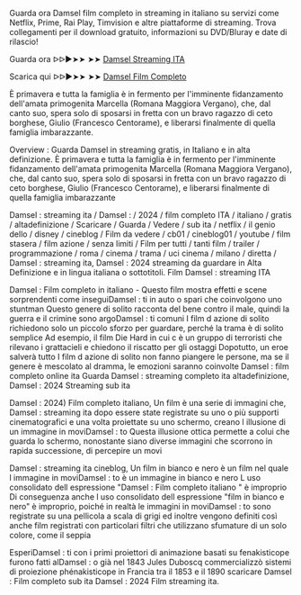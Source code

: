 Guarda ora Damsel film completo in streaming in italiano su servizi come Netflix, Prime, Rai Play, Timvision e altre piattaforme di streaming. Trova collegamenti per il download gratuito, informazioni su DVD/Bluray e date di rilascio!

Guarda ora ᐅᐅ►➤➤ ➤➤ [Damsel Streaming ITA](https://th.watchvid.fun/it/movie/763215)

Scarica qui ᐅᐅ►➤➤ ➤➤ [Damsel Film Completo](https://th.watchvid.fun/it/movie/763215)

È primavera e tutta la famiglia è in fermento per l'imminente fidanzamento dell'amata primogenita Marcella (Romana Maggiora Vergano), che, dal canto suo, spera solo di sposarsi in fretta con un bravo ragazzo di ceto borghese, Giulio (Francesco Centorame), e liberarsi finalmente di quella famiglia imbarazzante.

Overview : Guarda Damsel in streaming gratis, in Italiano e in alta definizione. È primavera e tutta la famiglia è in fermento per l'imminente fidanzamento dell'amata primogenita Marcella (Romana Maggiora Vergano), che, dal canto suo, spera solo di sposarsi in fretta con un bravo ragazzo di ceto borghese, Giulio (Francesco Centorame), e liberarsi finalmente di quella famiglia imbarazzante

Damsel : streaming ita / Damsel : / 2024 / film completo ITA / italiano / gratis / altadefinizione / Scaricare / Guarda / Vedere / sub ita / netflix / il genio dello / disney / cineblog / Film da vedere / cb01 / cineblog01 / youtube / film stasera / film azione / senza limiti / Film per tutti / tanti film / trailer / programmazione / roma / cinema / trama / uci cinema / milano / diretta / Damsel : streaming ita, Damsel : 2024 streaming da guardare in Alta Definizione e in lingua italiana o sottotitoli. Film Damsel : streaming ITA

Damsel : Film completo in italiano - Questo film mostra effetti e scene sorprendenti come inseguiDamsel : ti in auto o spari che coinvolgono uno stuntman Questo genere di solito racconta del bene contro il male, quindi la guerra e il crimine sono argoDamsel : ti comuni I film d azione di solito richiedono solo un piccolo sforzo per guardare, perché la trama è di solito semplice Ad esempio, il film Die Hard in cui c è un gruppo di terroristi che rilevano i grattacieli e chiedono il riscatto per gli ostaggi Dopotutto, un eroe salverà tutto I film d azione di solito non fanno piangere le persone, ma se il genere è mescolato al dramma, le emozioni saranno coinvolte Damsel : film completo online ita Guarda Damsel : streaming completo ita altadefinizione, Damsel : 2024 Streaming sub ita

Damsel : 2024) Film completo italiano, Un film è una serie di immagini che, Damsel : streaming ita dopo essere state registrate su uno o più supporti cinematografici e una volta proiettate su uno schermo, creano l illusione di un immagine in moviDamsel : to Questa illusione ottica permette a colui che guarda lo schermo, nonostante siano diverse immagini che scorrono in rapida successione, di percepire un movi

Damsel : streaming ita cineblog, Un film in bianco e nero è un film nel quale l immagine in moviDamsel : to è un immagine in bianco e nero L uso consolidato dell espressione "Damsel : Film completo italiano " è improprio Di conseguenza anche l uso consolidato dell espressione "film in bianco e nero" è improprio, poiché in realtà le immagini in moviDamsel : to sono registrate su una pellicola a scala di grigi ed inoltre vengono definiti così anche film registrati con particolari filtri che utilizzano sfumature di un solo colore, come il seppia

EsperiDamsel : ti con i primi proiettori di animazione basati su fenakisticope furono fatti alDamsel : o già nel 1843 Jules Duboscq commercializzò sistemi di proiezione phénakisticope in Francia tra il 1853 e il 1890 scaricare Damsel : Film completo sub ita Damsel : 2024 Film streaming ita.
